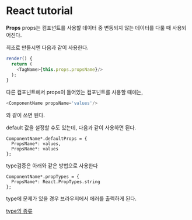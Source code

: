 # React tutorial
**Props**
props는 컴포넌트를 사용할 데이터 중 변동되지 않는 데이터를 다룰 때 사용되어진다.

최초로 만들시엔 다음과 같이 사용한다.
~~~javascript
render() {
  return (
    <TagName>{this.props.propsName}/>
  );
}
~~~

다른 컴포넌트에서 props이 들어있는 컴포넌트를 사용할 때에는,
~~~javascript
<ComponentName propsName='values'/>
~~~

와 같이 쓰면 된다.

default 값을 설정할 수도 있는데, 다음과 같이 사용하면 된다.
~~~
ComponentName*.defaultProps = {
  PropsName*: values,
  PropsName*: values
};
~~~

type검증은 아래와 같은 방법으로 사용한다
~~~
ComponentName*.propTypes = {
  PropsName*: React.PropTypes.string
};
~~~

type에 문제가 있을 경우 브라우저에서 에러를 출력하게 된다.

[type의 종류](https://facebook.github.io/react/docs/typechecking-with-proptypes.html)
